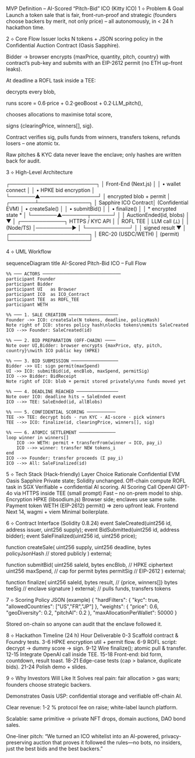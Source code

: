 MVP Definition – AI-Scored “Pitch-Bid” ICO (Kitty ICO)
1 ⟡ Problem & Goal
Launch a token sale that is fair, front-run-proof and strategic (founders choose backers by merit, not only price) – all autonomously, in < 24 h hackathon time.

2 ⟡ Core Flow
Issuer locks N tokens + JSON scoring policy in the Confidential Auction Contract (Oasis Sapphire).


Bidder → browser encrypts {maxPrice, quantity, pitch, country} with contract’s pub-key and submits with an EIP-2612 permit (no ETH up-front leaks).


At deadline a ROFL task inside a TEE:


decrypts every blob,


runs score = 0.6·price + 0.2·geoBoost + 0.2·LLM_pitch(),


chooses allocations to maximise total score,


signs {clearingPrice, winners[], sig}.


Contract verifies sig, pulls funds from winners, transfers tokens, refunds losers – one atomic tx.


Raw pitches & KYC data never leave the enclave; only hashes are written back for audit.


3 ⟡ High-Level Architecture

┌────────────────────────┐
│ Front-End (Next.js)    │
│  • wallet connect      │
│  • HPKE bid encryption │
└───────▲────────────────┘
        │            encrypted blob + permit
        │
┌───────┴──────────────┐
│ Sapphire ICO Contract│ (Confidential EVM)
│  • createSale()      │
│  • submitBid()       │
│  • finalize()        │
│  * encrypted state * │
└───────▲───────┬──────┘
        │       │ AuctionEnded(id, blobs)
        │       ▼
        │  ┌────────────┐ HTTPS / KYC API
        │  │  ROFL TEE  │  LLM call (⟂)
        │  │ (Node/TS)  │──────────►
        │  └────────────┘
        │       │ signed result
        ▼       │
┌──────────────────────┐
│ ERC-20 (USDC/WETH)   │ (permit)
└──────────────────────┘



4 ⟡ UML Workflow

sequenceDiagram
    title AI-Scored Pitch-Bid ICO – Full Flow

    %% ─── ACTORS ──────────────────────────────
    participant Founder
    participant Bidder
    participant UI   as Browser
    participant ICO  as ICO_Contract
    participant TEE  as ROFL_TEE
    participant WETH

    %% ─── 1. SALE CREATION ───────────────────
    Founder ->> ICO: createSale(N tokens, deadline, policyHash)
    Note right of ICO: stores policy hash\nlocks tokens\nemits SaleCreated
    ICO -->> Founder: SaleCreated(id)

    %% ─── 2. BID PREPARATION (OFF-CHAIN) ────
    Note over UI,Bidder: browser encrypts {maxPrice, qty, pitch, country}\nwith ICO public key (HPKE)

    %% ─── 3. BID SUBMISSION ──────────────────
    Bidder ->> UI: sign permit(maxSpend)
    UI ->> ICO: submitBid(id, encBlob, maxSpend, permitSig)
    ICO -->> Bidder: BidReceipt
    Note right of ICO: blob + permit stored privately\nno funds moved yet

    %% ─── 4. DEADLINE REACHED ────────────────
    Note over ICO: deadline hits → SaleEnded event
    ICO -->> TEE: SaleEnded(id, allBlobs)

    %% ─── 5. CONFIDENTIAL SCORING ───────────
    TEE ->> TEE: decrypt bids · run KYC · AI-score · pick winners
    TEE -->> ICO: finalize(id, clearingPrice, winners[], sig)

    %% ─── 6. ATOMIC SETTLEMENT ──────────────
    loop winner in winners[]
        ICO ->> WETH: permit + transferFrom(winner → ICO, pay_i)
        ICO -->> winner: transfer NEW tokens_i
    end
    ICO -->> Founder: transfer proceeds (Σ pay_i)
    ICO -->> All: SaleFinalized(id)




5 ⟡ Tech Stack (Hack-friendly)
Layer
Choice
Rationale
Confidential EVM
Oasis Sapphire
Private state; Solidity unchanged.
Off-chain compute
ROFL task in SGX
Verifiable + confidential AI scoring.
AI Scoring
Call OpenAI GPT-4o via HTTPS inside TEE (small prompt)
Fast – no on-prem model to ship.
Encryption
HPKE (libsodium.js)
Browser side; enclaves use same suite.
Payment token
WETH (EIP-2612)
permit() ⇒ zero upfront leak.
Frontend
Next 14, wagmi + viem
Minimal boilerplate.


6 ⟡ Contract Interface (Solidity 0.8.24)
event SaleCreated(uint256 id, address issuer, uint256 supply);
event BidSubmitted(uint256 id, address bidder);
event SaleFinalized(uint256 id, uint256 price);

function createSale(
    uint256 supply,
    uint256 deadline,
    bytes   policyJsonHash   // stored publicly
) external;

function submitBid(
    uint256 saleId,
    bytes   encBlob,         // HPKE ciphertext
    uint256 maxSpend,        // cap for permit
    bytes   permitSig        // EIP-2612
) external;

function finalize(
    uint256 saleId,
    bytes   result,          // {price, winners[]}
    bytes   teeSig           // enclave signature
) external; // pulls funds, transfers tokens


7 ⟡ Scoring Policy JSON (example)
{
  "hardFilters": { "kyc": true, "allowedCountries": ["US","FR","JP"] },
  "weights": { "price": 0.6, "geoDiversity": 0.2, "pitchAI": 0.2 },
  "maxAllocationPerWallet": 50000
}

Stored on-chain so anyone can audit that the enclave followed it.

8 ⟡ Hackathon Timeline (24 h)
Hour
Deliverable
0-3
Scaffold contract & Foundry tests.
3-6
HPKE encryption util + permit flow.
6-9
ROFL script: decrypt → dummy score → sign.
9-12
Wire finalize(); atomic pull & transfer.
12-15
Integrate OpenAI call inside TEE.
15-18
Front-end: bid form, countdown, result toast.
18-21
Edge-case tests (cap > balance, duplicate bids).
21-24
Polish demo + slides.


9 ⟡ Why Investors Will Like It
Solves real pain: fair allocation > gas wars; founders choose strategic backers.


Demonstrates Oasis USP: confidential storage and verifiable off-chain AI.


Clear revenue: 1-2 % protocol fee on raise; white-label launch platform.


Scalable: same primitive → private NFT drops, domain auctions, DAO bond sales.


One-liner pitch: “We turned an ICO whitelist into an AI-powered, privacy-preserving auction that proves it followed the rules—no bots, no insiders, just the best bids and the best backers.”

